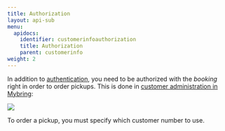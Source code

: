 ```yaml
---
title: Authorization
layout: api-sub
menu:
  apidocs:
    identifier: customerinfoauthorization
    title: Authorization
    parent: customerinfo
weight: 2
---
```


In addition to [authentication](/api/#authentication), you need to be authorized with the _booking_ right in order to order pickups. This is done in [customer administration in Mybring](https://www.mybring.com/useradmin-external/users):

![](/images/authorization.png)

To order a pickup, you must specify which customer number to use.
